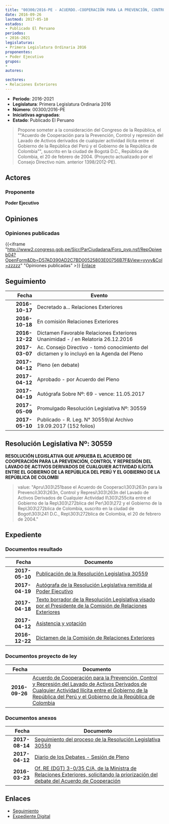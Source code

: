 ```yaml
---
title: "00300/2016-PE - ACUERDO.-COOPERACIÓN PARA LA PREVENCIÓN, CONTROL Y REPRESIÓN DEL LAVADO DE ACTIVOS ENTRE EL PERÚ Y COLOMBIA"
date: 2016-09-26
lastmod: 2017-05-10
estados:
- Publicado El Peruano
periodos:
- 2016-2021
legislaturas:
- Primera Legislatura Ordinaria 2016
proponentes:
- Poder Ejecutivo
grupos:
- 
autores:

sectores:
- Relaciones Exteriores
---
```

- **Periodo**: 2016-2021
- **Legislatura**: Primera Legislatura Ordinaria 2016
- **Número**: 00300/2016-PE
- **Iniciativas agrupadas**: 
- **Estado**: Publicado El Peruano

> Propone someter a la consideración del Congreso de la República, el ""Acuerdo de Cooperación para la Prevención, Control y represión del Lavado de Activos derivados de cualquier actividad ilícita entre el Gobierno de la República del Perú y el Gobierno de la República de Colombia"", suscrito en la ciudad de Bogotá D.C., República de Colombia, el 20 de febrero de 2004. (Proyecto actualizado por el Consejo Directivo núm. anterior 1398/2012-PE).


## Actores

### Proponente

**Poder Ejecutivo**

## Opiniones

### Opiniones publicadas

{{<iframe "http://www2.congreso.gob.pe/Sicr/ParCiudadana/Foro_pvp.nsf/RepOpiweb04?OpenForm&Db=D57AD390AD2C7BD00525803E00756B7F&View=yyyy&Col=zzzzz" "Opiniones publicadas" >}}
[Enlace](http://www2.congreso.gob.pe/Sicr/ParCiudadana/Foro_pvp.nsf/RepOpiweb04?OpenForm&Db=D57AD390AD2C7BD00525803E00756B7F&View=yyyy&Col=zzzzz)


## Seguimiento

| Fecha | Evento |
|------:|--------|
| **2016-10-17** | Decretado a... Relaciones Exteriores |
| **2016-10-18** | En comisión Relaciones Exteriores |
| **2016-12-22** | Dictamen Favorable Relaciones Exteriores Unanimidad - / en Relatoría 26.12.2016 |
| **2017-03-07** | Ac. Consejo Directivo - tomó conocimiento del dictamen y lo incluyó en la Agenda del Pleno |
| **2017-04-12** | Pleno (en debate) |
| **2017-04-12** | Aprobado - por Acuerdo del Pleno |
| **2017-04-19** | Autógrafa Sobre Nº: 69 - vence: 11.05.2017 |
| **2017-05-09** | Promulgado Resolución Legislativa Nº: 30559 |
| **2017-05-10** | Publicado - R. Leg. N° 30559/al Archivo 19.09.2017 (152 folios) |

## Resolución Legislativa Nº: 30559

**RESOLUCIÓN LEGISLATIVA QUE APRUEBA EL ACUERDO DE COOPERACIÓN PARA LA PREVENCIÓN, CONTROL Y REPRESIÓN DEL LAVADO DE ACTIVOS DERIVADOS DE CUALQUIER ACTIVIDAD ILÍCITA ENTRE EL GOBIERNO DE LA REPÚBLICA DEL PERÚ Y EL GOBIERNO DE LA REPÚBLICA DE COLOMBI**

> value: "Apru\303\251base el Acuerdo de Cooperaci\303\263n para la Prevenci\303\263n, Control y Represi\303\263n del Lavado de Activos Derivados de Cualquier Actividad Il\303\255cita entre el Gobierno de la Rep\303\272blica del Per\303\272 y el Gobierno de la Rep\303\272blica de Colombia, suscrito en la ciudad de Bogot\303\241 D.C., Rep\303\272blica de Colombia, el 20 de febrero de 2004."


## Expediente

### Documentos resultado

| Fecha | Documento |
|------:|-----------|
| **2017-05-10** | [Publicación de la Resolución Legislativa 30559](http://www.leyes.congreso.gob.pe/Documentos/2016_2021/ADLP/Normas_Legales/30559-RLG.pdf) |
| **2017-04-19** | [Autógrafa de la Resolución Legislativa remitida al Poder Ejecutivo](http://www.leyes.congreso.gob.pe/Documentos/2016_2021/Autografas/Resolucion_Legislativa_del_Congreso/AU0030020170419.pdf) |
| **2017-04-18** | [Texto borrador de la Resolución Legislativa visado por el Presidente de la Comisión de Relaciones Exteriores](http://www.leyes.congreso.gob.pe/Documentos/2016_2021/Texto_Borrador_de_Autografa/BAU0030020170418.pdf) |
| **2017-04-12** | [Asistencia y votación](http://www.leyes.congreso.gob.pe/Documentos/2016_2021/Asistencia_y_Votacion/Proyectos_de_Ley/AV0030020170412.pdf) |
| **2016-12-22** | [Dictamen de la Comisión de Relaciones Exteriores](http://www.leyes.congreso.gob.pe/Documentos/2016_2021/Dictamenes/Proyectos_de_Ley/00300DC20MAY20161222..pdf) |

### Documentos proyecto de ley

| Fecha | Documento |
|------:|-----------|
| **2016-09-26** | [Acuerdo de Cooperación para la Prevención, Control y Represión del Lavado de Activos Derivados de Cualquier Actividad Ilícita entre el Gobierno de la República del Perú y el Gobierno de la República de Colombia](http://www.leyes.congreso.gob.pe/Documentos/2016_2021/Proyectos_de_Ley_y_de_Resoluciones_Legislativas/PL0030020160926..pdf) |

### Documentos anexos

| Fecha | Documento |
|------:|-----------|
| **2017-08-14** | [Seguimiento del proceso de la Resolución Legislativa 30559](http://www.leyes.congreso.gob.pe/Documentos/2016_2021/Seguimiento_de_Proyectos_de_Ley/00300PL20170814.pdf) |
| **2017-04-12** | [Diario de los Debates - Sesión de Pleno](http://www.leyes.congreso.gob.pe/Documentos/2016_2021/ADLP/Diario_Debates/30559_DD.pdf) |
| **2016-03-23** | [Of. RE (DGT) 3-0/35 C/A, de la Ministra de Relaciones Exteriores, solicitando la priorización del debate del Acuerdo de Cooperación](http://www.leyes.congreso.gob.pe/Documentos/2016_2021/Oficios/Otras_Instituciones/OF-RE-(DGT)-3-0-35-C-A.pdf) |

## Enlaces

- [Seguimiento](http://www2.congreso.gob.pe/Sicr/TraDocEstProc/CLProLey2016.nsf/f7fff46988ca05b1052578e100829cc7/1dd7b02cd68651470525803b006b7922?OpenDocument)
- [Expediente Digital](http://www2.congreso.gob.pe/Sicr/TraDocEstProc/Expvirt_2011.nsf/visbusqptramdoc1621/00300?opendocument)

